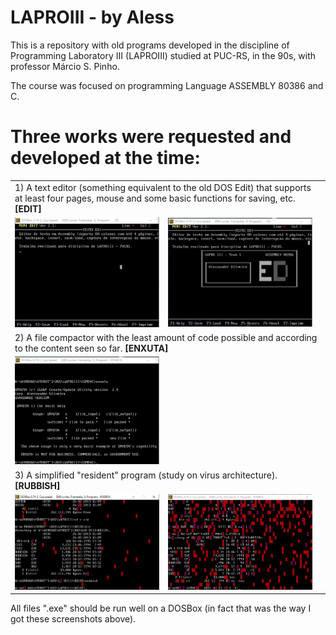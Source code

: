 # LAPROIII - by Aless

This is a repository with old programs developed in the discipline of Programming Laboratory III (LAPROIII) studied at PUC-RS, in the 90s, with professor Márcio S. Pinho.

The course was focused on programming Language ASSEMBLY 80386 and C.

# Three works were requested and developed at the time:

<table width:100%>
  <tr><td colspan=3>1) A text editor (something equivalent to the old DOS Edit) that supports at least four pages, mouse and some basic functions for saving, etc. <b>[EDIT]</b></td></tr>
  <tr>
    <td><img src="./_/laproIII_image1.jpg"></td>
    <td><img src="./_/laproIII_image2.jpg"></td>
    <td></td>
  </tr>
  <tr><td colspan=3>2) A file compactor with the least amount of code possible and according to the content seen so far. <b>[ENXUTA]</b></td></tr>
  <tr>
    <td><img src="./_/laproIII_image3.jpg"></td>
    <td></td>
    <td></td>
  </tr>
  <tr><td colspan=3>3) A simplified "resident" program (study on virus architecture). <b>[RUBBISH]</b></td></tr>
  <tr>
    <td><img src="./_/laproIII_image4.jpg"></td>
    <td><img src="./_/laproIII_image5.jpg"></td>
    <td></td>
  </tr>
</table>

All files ".exe" should be run well on a DOSBox (in fact that was the way I got these screenshots above).
